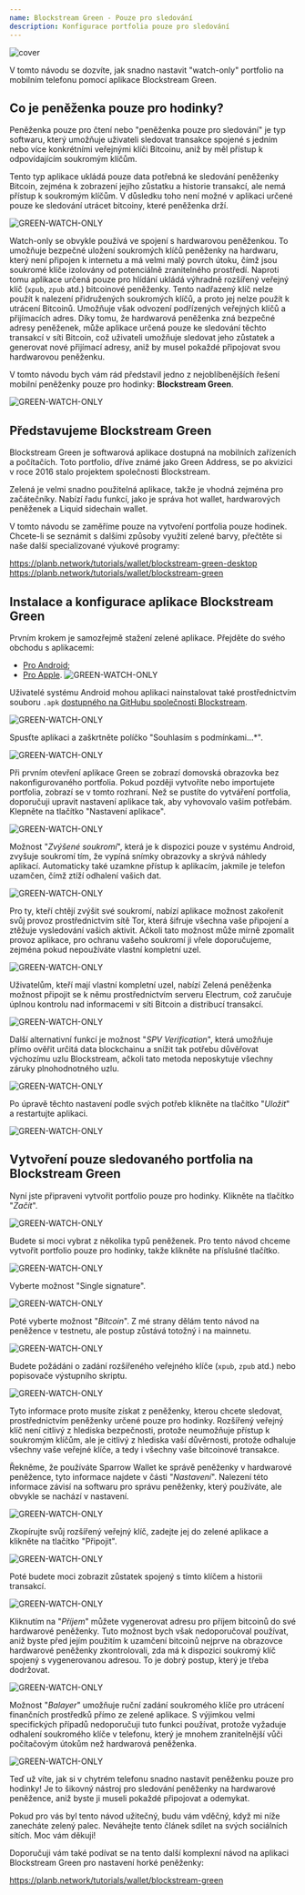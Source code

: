 ```yaml
---
name: Blockstream Green - Pouze pro sledování
description: Konfigurace portfolia pouze pro sledování
---
```

![cover](assets/cover.webp)

V tomto návodu se dozvíte, jak snadno nastavit "watch-only" portfolio na mobilním telefonu pomocí aplikace Blockstream Green.

## Co je peněženka pouze pro hodinky?

Peněženka pouze pro čtení nebo "peněženka pouze pro sledování" je typ softwaru, který umožňuje uživateli sledovat transakce spojené s jedním nebo více konkrétními veřejnými klíči Bitcoinu, aniž by měl přístup k odpovídajícím soukromým klíčům.

Tento typ aplikace ukládá pouze data potřebná ke sledování peněženky Bitcoin, zejména k zobrazení jejího zůstatku a historie transakcí, ale nemá přístup k soukromým klíčům. V důsledku toho není možné v aplikaci určené pouze ke sledování utrácet bitcoiny, které peněženka drží.

![GREEN-WATCH-ONLY](assets/fr/01.webp)

Watch-only se obvykle používá ve spojení s hardwarovou peněženkou. To umožňuje bezpečné uložení soukromých klíčů peněženky na hardwaru, který není připojen k internetu a má velmi malý povrch útoku, čímž jsou soukromé klíče izolovány od potenciálně zranitelného prostředí. Naproti tomu aplikace určená pouze pro hlídání ukládá výhradně rozšířený veřejný klíč (`xpub`, `zpub` atd.) bitcoinové peněženky. Tento nadřazený klíč nelze použít k nalezení přidružených soukromých klíčů, a proto jej nelze použít k utrácení Bitcoinů. Umožňuje však odvození podřízených veřejných klíčů a přijímacích adres. Díky tomu, že hardwarová peněženka zná bezpečné adresy peněženek, může aplikace určená pouze ke sledování těchto transakcí v síti Bitcoin, což uživateli umožňuje sledovat jeho zůstatek a generovat nové přijímací adresy, aniž by musel pokaždé připojovat svou hardwarovou peněženku.

V tomto návodu bych vám rád představil jedno z nejoblíbenějších řešení mobilní peněženky pouze pro hodinky: **Blockstream Green**.

![GREEN-WATCH-ONLY](assets/fr/02.webp)

## Představujeme Blockstream Green

Blockstream Green je softwarová aplikace dostupná na mobilních zařízeních a počítačích. Toto portfolio, dříve známé jako Green Address, se po akvizici v roce 2016 stalo projektem společnosti Blockstream.

Zelená je velmi snadno použitelná aplikace, takže je vhodná zejména pro začátečníky. Nabízí řadu funkcí, jako je správa hot wallet, hardwarových peněženek a Liquid sidechain wallet.

V tomto návodu se zaměříme pouze na vytvoření portfolia pouze hodinek. Chcete-li se seznámit s dalšími způsoby využití zelené barvy, přečtěte si naše další specializované výukové programy:

https://planb.network/tutorials/wallet/blockstream-green-desktop
https://planb.network/tutorials/wallet/blockstream-green
## Instalace a konfigurace aplikace Blockstream Green

Prvním krokem je samozřejmě stažení zelené aplikace. Přejděte do svého obchodu s aplikacemi:

- [Pro Android](https://play.google.com/store/apps/details?id=com.greenaddress.greenbits_android_wallet);
- [Pro Apple](https://apps.apple.com/us/app/green-bitcoin-wallet/id1402243590).
![GREEN-WATCH-ONLY](assets/fr/03.webp)

Uživatelé systému Android mohou aplikaci nainstalovat také prostřednictvím souboru `.apk` [dostupného na GitHubu společnosti Blockstream](https://github.com/Blockstream/green_android/releases).

![GREEN-WATCH-ONLY](assets/fr/04.webp)

Spusťte aplikaci a zaškrtněte políčko "Souhlasím s podmínkami...*".

![GREEN-WATCH-ONLY](assets/fr/05.webp)

Při prvním otevření aplikace Green se zobrazí domovská obrazovka bez nakonfigurovaného portfolia. Pokud později vytvoříte nebo importujete portfolia, zobrazí se v tomto rozhraní. Než se pustíte do vytváření portfolia, doporučuji upravit nastavení aplikace tak, aby vyhovovalo vašim potřebám. Klepněte na tlačítko "Nastavení aplikace".

![GREEN-WATCH-ONLY](assets/fr/06.webp)

Možnost "*Zvýšené soukromí*", která je k dispozici pouze v systému Android, zvyšuje soukromí tím, že vypíná snímky obrazovky a skrývá náhledy aplikací. Automaticky také uzamkne přístup k aplikacím, jakmile je telefon uzamčen, čímž ztíží odhalení vašich dat.

![GREEN-WATCH-ONLY](assets/fr/07.webp)

Pro ty, kteří chtějí zvýšit své soukromí, nabízí aplikace možnost zakořenit svůj provoz prostřednictvím sítě Tor, která šifruje všechna vaše připojení a ztěžuje vysledování vašich aktivit. Ačkoli tato možnost může mírně zpomalit provoz aplikace, pro ochranu vašeho soukromí ji vřele doporučujeme, zejména pokud nepoužíváte vlastní kompletní uzel.

![GREEN-WATCH-ONLY](assets/fr/08.webp)

Uživatelům, kteří mají vlastní kompletní uzel, nabízí Zelená peněženka možnost připojit se k němu prostřednictvím serveru Electrum, což zaručuje úplnou kontrolu nad informacemi v síti Bitcoin a distribucí transakcí.

![GREEN-WATCH-ONLY](assets/fr/09.webp)

Další alternativní funkcí je možnost "*SPV Verification*", která umožňuje přímo ověřit určitá data blockchainu a snížit tak potřebu důvěřovat výchozímu uzlu Blockstream, ačkoli tato metoda neposkytuje všechny záruky plnohodnotného uzlu.

![GREEN-WATCH-ONLY](assets/fr/10.webp)

Po úpravě těchto nastavení podle svých potřeb klikněte na tlačítko "*Uložit*" a restartujte aplikaci.

![GREEN-WATCH-ONLY](assets/fr/11.webp)

## Vytvoření pouze sledovaného portfolia na Blockstream Green

Nyní jste připraveni vytvořit portfolio pouze pro hodinky. Klikněte na tlačítko "*Začít*".

![GREEN-WATCH-ONLY](assets/fr/12.webp)

Budete si moci vybrat z několika typů peněženek. Pro tento návod chceme vytvořit portfolio pouze pro hodinky, takže klikněte na příslušné tlačítko.

![GREEN-WATCH-ONLY](assets/fr/13.webp)

Vyberte možnost "Single signature".

![GREEN-WATCH-ONLY](assets/fr/14.webp)

Poté vyberte možnost "*Bitcoin*". Z mé strany dělám tento návod na peněžence v testnetu, ale postup zůstává totožný i na mainnetu.

![GREEN-WATCH-ONLY](assets/fr/15.webp)

Budete požádáni o zadání rozšířeného veřejného klíče (`xpub`, `zpub` atd.) nebo popisovače výstupního skriptu.

![GREEN-WATCH-ONLY](assets/fr/16.webp)

Tyto informace proto musíte získat z peněženky, kterou chcete sledovat, prostřednictvím peněženky určené pouze pro hodinky. Rozšířený veřejný klíč není citlivý z hlediska bezpečnosti, protože neumožňuje přístup k soukromým klíčům, ale je citlivý z hlediska vaší důvěrnosti, protože odhaluje všechny vaše veřejné klíče, a tedy i všechny vaše bitcoinové transakce.

Řekněme, že používáte Sparrow Wallet ke správě peněženky v hardwarové peněžence, tyto informace najdete v části "*Nastavení*". Nalezení této informace závisí na softwaru pro správu peněženky, který používáte, ale obvykle se nachází v nastavení.

![GREEN-WATCH-ONLY](assets/fr/17.webp)

Zkopírujte svůj rozšířený veřejný klíč, zadejte jej do zelené aplikace a klikněte na tlačítko "Připojit".

![GREEN-WATCH-ONLY](assets/fr/18.webp)

Poté budete moci zobrazit zůstatek spojený s tímto klíčem a historii transakcí.

![GREEN-WATCH-ONLY](assets/fr/19.webp)

Kliknutím na "*Příjem*" můžete vygenerovat adresu pro příjem bitcoinů do své hardwarové peněženky. Tuto možnost bych však nedoporučoval používat, aniž byste před jejím použitím k uzamčení bitcoinů nejprve na obrazovce hardwarové peněženky zkontrolovali, zda má k dispozici soukromý klíč spojený s vygenerovanou adresou. To je dobrý postup, který je třeba dodržovat.

![GREEN-WATCH-ONLY](assets/fr/20.webp)

Možnost "*Balayer*" umožňuje ruční zadání soukromého klíče pro utrácení finančních prostředků přímo ze zelené aplikace. S výjimkou velmi specifických případů nedoporučuji tuto funkci používat, protože vyžaduje odhalení soukromého klíče v telefonu, který je mnohem zranitelnější vůči počítačovým útokům než hardwarová peněženka.

![GREEN-WATCH-ONLY](assets/fr/21.webp)

Teď už víte, jak si v chytrém telefonu snadno nastavit peněženku pouze pro hodinky! Je to šikovný nástroj pro sledování peněženky na hardwarové peněžence, aniž byste ji museli pokaždé připojovat a odemykat.

Pokud pro vás byl tento návod užitečný, budu vám vděčný, když mi níže zanecháte zelený palec. Neváhejte tento článek sdílet na svých sociálních sítích. Moc vám děkuji!

Doporučuji vám také podívat se na tento další komplexní návod na aplikaci Blockstream Green pro nastavení horké peněženky:

https://planb.network/tutorials/wallet/blockstream-green